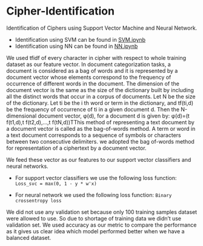 # Cipher-Identification
Identification of Ciphers using Support Vector Machine and Neural Network.

- Identification using SVM can be found in [SVM.ipynb](https://github.com/Ujjwal-9/Cipher-Identification/blob/master/SVM.ipynb)
- Identification using NN can be found in [NN.ipynb](https://github.com/Ujjwal-9/Cipher-Identification/blob/master/NN.ipynb) 

We used tfidf of every character in cipher with respect to whole training dataset as our feature vector. In document categorization tasks, a document is considered as a bag of words and it is represented by a document vector whose elements correspond to the frequency of occurrence of different words in the document. The dimension of the document vector is the same as the size of the dictionary built by including all the distinct words that occur in a corpus of documents. Let N be the size of the dictionary. Let ti be the i th word or term in the dictionary, and tf(ti,d) be the frequency of occurrence of ti in a given document d. Then the N-dimensional document vector, φ(d), for a document d is given by: φ(d)=(t f(t1,d),t f(t2,d),...,t f(tN,d))TThis method of representing a text document by a document vector is called as the bag-of-words method. A term or word in a text document corresponds to a sequence of symbols or characters between two consecutive delimiters. we adopted the bag of-words method for representation of a ciphertext by a document vector. 


We feed these vector as our features to our support vector classifiers and neural networks.


- For support vector classifiers we use the following loss function:
`Loss_svc = max(0, 1 - y * w'x)`

- For neural network we used the following loss function:
`Binary crossentropy loss`


We did not use any validation set because only 100 training samples dataset were allowed to use. So due to shortage of training data we didn’t use validation set. We used accuracy as our metric to compare the performance as it gives us clear idea which model performed better when we have a balanced dataset.
